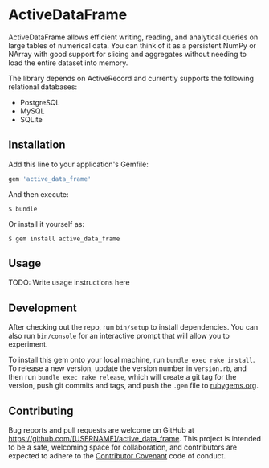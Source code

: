 # ActiveDataFrame

ActiveDataFrame allows efficient writing, reading, and analytical queries on large tables of numerical data. You can think of it as a persistent NumPy or NArray with good support for slicing
and aggregates without needing to load the entire dataset into memory.

The library depends on ActiveRecord and currently supports the following relational databases:
* PostgreSQL
* MySQL
* SQLite

## Installation

Add this line to your application's Gemfile:

```ruby
gem 'active_data_frame'
```

And then execute:

    $ bundle

Or install it yourself as:

    $ gem install active_data_frame

## Usage

TODO: Write usage instructions here

## Development

After checking out the repo, run `bin/setup` to install dependencies. You can also run `bin/console` for an interactive prompt that will allow you to experiment.

To install this gem onto your local machine, run `bundle exec rake install`. To release a new version, update the version number in `version.rb`, and then run `bundle exec rake release`, which will create a git tag for the version, push git commits and tags, and push the `.gem` file to [rubygems.org](https://rubygems.org).

## Contributing

Bug reports and pull requests are welcome on GitHub at https://github.com/[USERNAME]/active_data_frame. This project is intended to be a safe, welcoming space for collaboration, and contributors are expected to adhere to the [Contributor Covenant](http://contributor-covenant.org) code of conduct.

